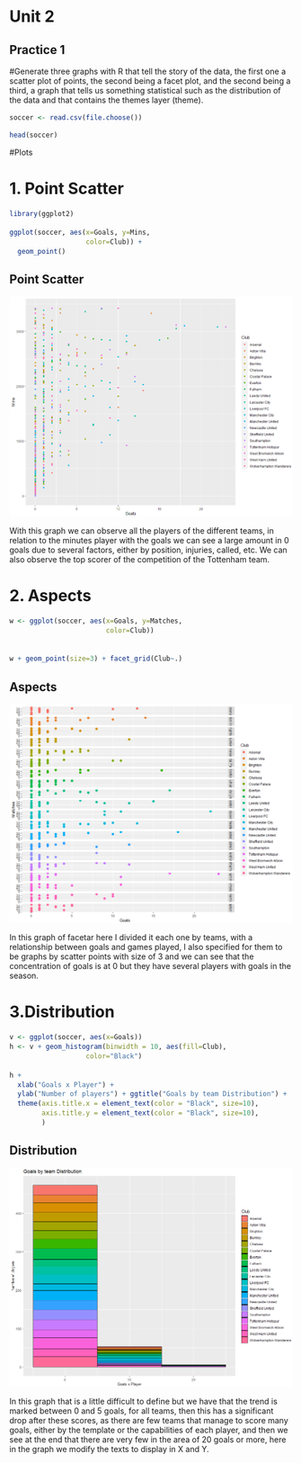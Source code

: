 # Unit 2

## Practice 1

#Generate three graphs with R that tell the story of the data, the first one
a scatter plot of points, the second being a facet plot, and the second being a
third, a graph that tells us something statistical such as the distribution of 
the data and that contains the themes layer (theme).

```R
soccer <- read.csv(file.choose())
```
```R
head(soccer)
```

#Plots

# 1. Point Scatter
```R
library(ggplot2)

ggplot(soccer, aes(x=Goals, y=Mins, 
                   color=Club)) + 
  geom_point()
```
## Point Scatter
![](https://github.com/Jhomara13/DataMining/blob/Unit2/Practices/C1.PNG)

With this graph we can observe all the players of the different teams, in relation to the minutes player with the goals we can see a large amount in 0 goals due to several factors, either by position, injuries, called, etc. We can also observe the top scorer of the competition of the Tottenham team.

# 2. Aspects

```R
w <- ggplot(soccer, aes(x=Goals, y=Matches,
                        color=Club))


w + geom_point(size=3) + facet_grid(Club~.)
```
## Aspects
![](https://github.com/Jhomara13/DataMining/blob/Unit2/Practices/C2.PNG)

In this graph of facetar here I divided it each one by teams, with a relationship between goals and games played, I also specified for them to be graphs by scatter points with size of 3 and we can see that the concentration of goals is at 0 but they have several players with goals in the season. 


# 3.Distribution

```R
v <- ggplot(soccer, aes(x=Goals))
h <- v + geom_histogram(binwidth = 10, aes(fill=Club),
                   color="Black")

h +
  xlab("Goals x Player") +
  ylab("Number of players") + ggtitle("Goals by team Distribution") +
  theme(axis.title.x = element_text(color = "Black", size=10),
        axis.title.y = element_text(color = "Black", size=10),
        )
```

## Distribution
![](https://github.com/Jhomara13/DataMining/blob/Unit2/Practices/C3.PNG)

In this graph that is a little difficult to define but we have that the trend is marked between 0 and 5 goals, for all teams, then this has a significant drop after these scores, as there are few teams that manage to score many goals, either by the template or the capabilities of each player, and then we see at the end that there are very few in the area of 20 goals or more, here in the graph we modify the texts to display in X and Y. 




